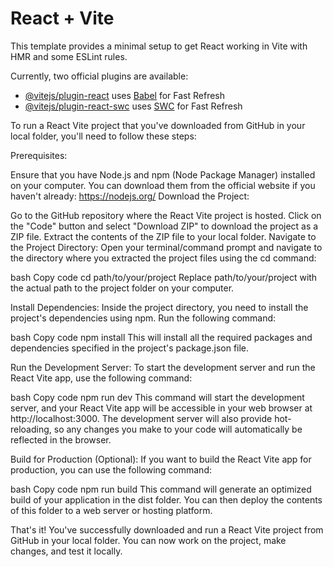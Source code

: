 # React + Vite

This template provides a minimal setup to get React working in Vite with HMR and some ESLint rules.

Currently, two official plugins are available:

- [@vitejs/plugin-react](https://github.com/vitejs/vite-plugin-react/blob/main/packages/plugin-react/README.md) uses [Babel](https://babeljs.io/) for Fast Refresh
- [@vitejs/plugin-react-swc](https://github.com/vitejs/vite-plugin-react-swc) uses [SWC](https://swc.rs/) for Fast Refresh

To run a React Vite project that you've downloaded from GitHub in your local folder, you'll need to follow these steps:

Prerequisites:

Ensure that you have Node.js and npm (Node Package Manager) installed on your computer. You can download them from the official website if you haven't already: https://nodejs.org/
Download the Project:

Go to the GitHub repository where the React Vite project is hosted.
Click on the "Code" button and select "Download ZIP" to download the project as a ZIP file.
Extract the contents of the ZIP file to your local folder.
Navigate to the Project Directory:
Open your terminal/command prompt and navigate to the directory where you extracted the project files using the cd command:

bash
Copy code
cd path/to/your/project
Replace path/to/your/project with the actual path to the project folder on your computer.

Install Dependencies:
Inside the project directory, you need to install the project's dependencies using npm. Run the following command:

bash
Copy code
npm install
This will install all the required packages and dependencies specified in the project's package.json file.

Run the Development Server:
To start the development server and run the React Vite app, use the following command:

bash
Copy code
npm run dev
This command will start the development server, and your React Vite app will be accessible in your web browser at http://localhost:3000. The development server will also provide hot-reloading, so any changes you make to your code will automatically be reflected in the browser.

Build for Production (Optional):
If you want to build the React Vite app for production, you can use the following command:

bash
Copy code
npm run build
This command will generate an optimized build of your application in the dist folder. You can then deploy the contents of this folder to a web server or hosting platform.

That's it! You've successfully downloaded and run a React Vite project from GitHub in your local folder. You can now work on the project, make changes, and test it locally.
